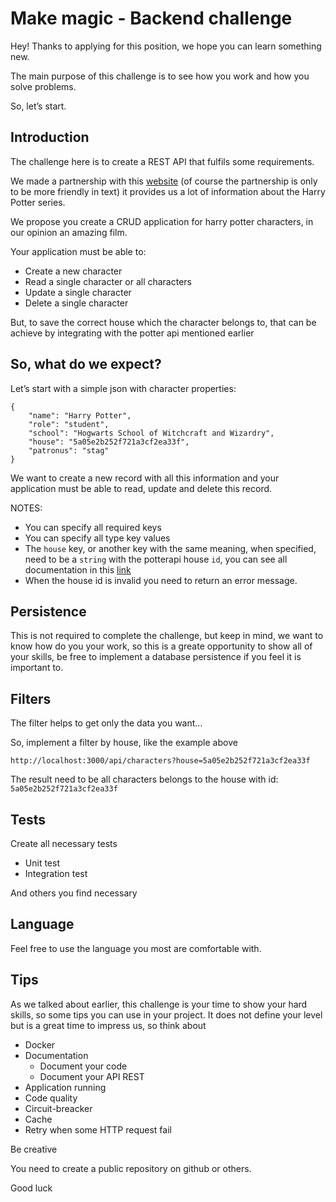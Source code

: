 # Make magic - Backend challenge

Hey! Thanks to applying for this position, we hope you can learn something new.

The main purpose of this challenge is to see how you work and how you solve problems.

So, let’s start.


## Introduction

The challenge here is to create a REST API that fulfils some requirements.

We made a partnership with this [website](https://www.potterapi.com) (of course the partnership is only to be more friendly in text) it provides us a lot of information about the Harry Potter series.

We propose you create a CRUD application for harry potter characters, in our opinion an amazing film.

Your application must be able to:
* Create a new character
* Read a single character or all characters
* Update a single character
* Delete a single character

But, to save the correct house which the character belongs to, that can be achieve by integrating with the potter api mentioned earlier


## So, what do we expect?

Let’s start with a simple json with character properties:

```
{
    "name": "Harry Potter",
    "role": "student",
    "school": "Hogwarts School of Witchcraft and Wizardry",
    "house": "5a05e2b252f721a3cf2ea33f",
    "patronus": "stag"
}
```
We want to create a new record with all this information and your application must be able to read, update and delete this record.

NOTES:
* You can specify all required keys
* You can specify all type key values
* The `house` key, or another key with the same meaning, when specified, need to be a `string` with the potterapi house `id`, you can see all documentation in this [link](https://www.potterapi.com/)
* When the house id is invalid you need to return an error message.


## Persistence

This is not required to complete the challenge, but keep in mind, we want to know how do you your work, so this is a greate opportunity to show all of your skills, be free to implement a database persistence if you feel it is important to.


## Filters

The filter helps to get only the data you want…

So, implement a filter by house, like the example above

`http://localhost:3000/api/characters?house=5a05e2b252f721a3cf2ea33f`

The result need to be all characters belongs to the house with id: `5a05e2b252f721a3cf2ea33f`


## Tests

Create all necessary tests
* Unit test
* Integration test

And others you find necessary


## Language

Feel free to use the language you most are comfortable with.


## Tips

As we talked about earlier, this challenge is your time to show your hard skills, so some tips you can use in your project.
It does not define your level but is a great time to impress us, so think about

* Docker
* Documentation
  * Document your code
  * Document your API REST
* Application running
* Code quality
* Circuit-breacker
* Cache
* Retry when some HTTP request fail

Be creative

You need to create a public repository on github or others.

Good luck
